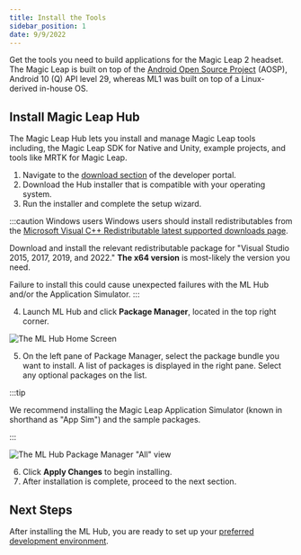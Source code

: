 ```yaml
---
title: Install the Tools 
sidebar_position: 1
date: 9/9/2022
---
```


Get the tools you need to build applications for the Magic Leap 2 headset. The Magic Leap is built on top of the [Android Open Source Project](https://source.android.com/) (AOSP), Android 10 (Q) API level 29, whereas ML1 was built on top of a Linux-derived in-house OS.

## Install Magic Leap Hub

The Magic Leap Hub lets you install and manage Magic Leap tools including, the Magic Leap SDK for Native and Unity, example projects, and tools like MRTK for Magic Leap.

1. Navigate to the [download section](https://developer.magicleap.cloud/downloads) of the developer portal.
2. Download the Hub installer that is compatible with your operating system.
3. Run the installer and complete the setup wizard.

:::caution Windows users
Windows users should install redistributables from the [Microsoft Visual C++ Redistributable latest supported downloads page](https://docs.microsoft.com/en-US/cpp/windows/latest-supported-vc-redist?view=msvc-170).

Download and install the relevant redistributable package for "Visual Studio 2015, 2017, 2019, and 2022." **The x64 version** is most-likely the version you need.

Failure to install this could cause unexpected failures with the ML Hub and/or the Application Simulator.
:::

4. Launch ML Hub and click **Package Manager**, located in the top right corner.

![The ML Hub Home Screen](/img/ml-hub/ml_hub.png)

5. On the left pane of Package Manager, select the package bundle you want to install. A list of packages is displayed in the right pane. Select any optional packages on the list.

:::tip

We recommend installing the Magic Leap Application Simulator (known in shorthand as "App Sim") and the sample packages.

:::

![The ML Hub Package Manager "All" view](/img/ml-hub/ml_hub_packages_all.png)

6. Click **Apply Changes** to begin installing.
7. After installation is complete, proceed to the next section.

## Next Steps

After installing the ML Hub, you are ready to set up your [preferred development environment](/versioned_docs/version-22-May-2023/guides/getting-started/developer-environment.md).

